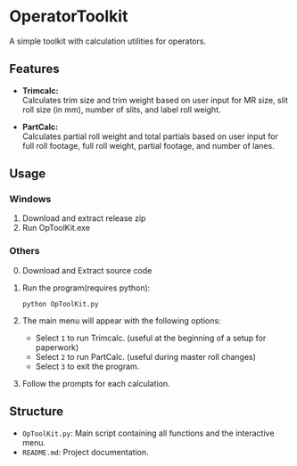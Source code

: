# OperatorToolkit

A simple toolkit with calculation utilities for operators.

## Features

- **Trimcalc:**  
  Calculates trim size and trim weight based on user input for MR size, slit roll size (in mm), number of slits, and label roll weight.

- **PartCalc:**  
  Calculates partial roll weight and total partials based on user input for full roll footage, full roll weight, partial footage, and number of lanes.

## Usage

### Windows
1. Download and extract release zip
2. Run OpToolKit.exe

### Others
0. Download and Extract source code 
1. Run the program(requires python):
   ```
   python OpToolKit.py
   ```
2. The main menu will appear with the following options:
   - Select `1` to run Trimcalc. (useful at the beginning of a setup for paperwork)
   - Select `2` to run PartCalc. (useful during master roll changes)
   - Select `3` to exit the program.

3. Follow the prompts for each calculation.

## Structure

- `OpToolKit.py`: Main script containing all functions and the interactive menu.
- `README.md`: Project documentation.
